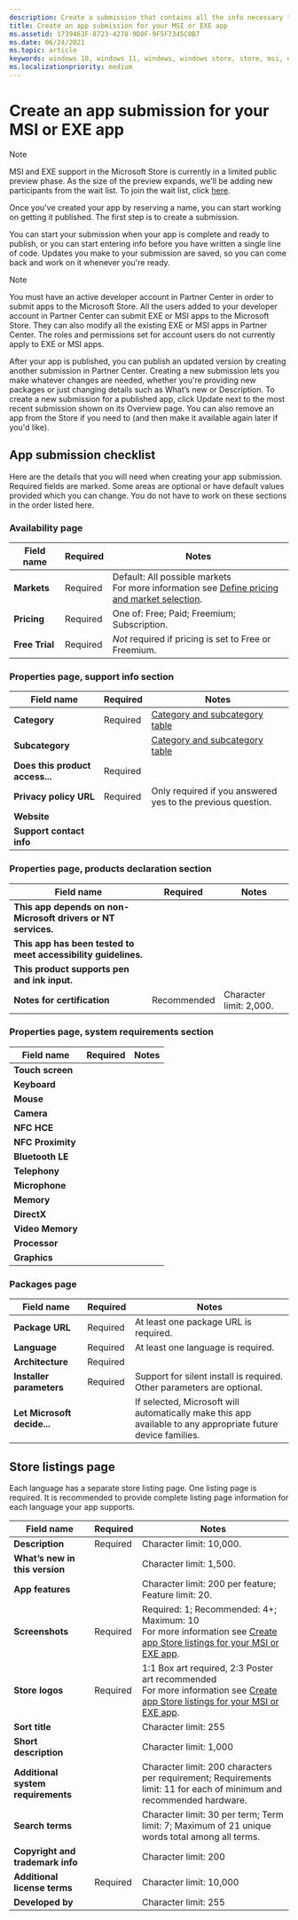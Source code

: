 ```yaml
---
description: Create a submission that contains all the info necessary to publish your MSI or EXE app on the Microsoft Store.
title: Create an app submission for your MSI or EXE app
ms.assetid: 1739463F-8723-4278-9D0F-9F5F7345C0B7
ms.date: 06/24/2021
ms.topic: article
keywords: windows 10, windows 11, windows, windows store, store, msi, exe, unpackaged, unpackaged app, desktop app, traditional desktop app, win32
ms.localizationpriority: medium
---
```


# Create an app submission for your MSI or EXE app

> [!NOTE]
> MSI and EXE support in the Microsoft Store is currently in a limited public preview phase. As the size of the preview expands, we'll be adding new participants from the wait list. To join the wait list, click [here](https://aka.ms/storepreviewwaitlist).

Once you've created your app by reserving a name, you can start working on getting it published. The first step is to create a submission.

You can start your submission when your app is complete and ready to publish, or you can start entering info before you have written a single line of code. Updates you make to your submission are saved, so you can come back and work on it whenever you're ready.

> [!NOTE]
> You must have an active developer account in Partner Center in order to submit apps to the Microsoft Store. All the users added to your developer account in Partner Center can submit EXE or MSI apps to the Microsoft Store. They can also modify all the existing EXE or MSI apps in Partner Center. The roles and permissions set for account users do not currently apply to EXE or MSI apps.

After your app is published, you can publish an updated version by creating another submission in Partner Center. Creating a new submission lets you make  whatever changes are needed, whether you're providing new packages or just changing details such as What’s new or Description. To create a new submission for a published app, click Update next to the most recent submission shown on its Overview page. You can also remove an app from the Store if you need to (and then make it available again later if you'd like).

## App submission checklist

Here are the details that you will need when creating your app submission. Required fields are marked. Some areas are optional or have default values provided which you can change. You do not have to work on these sections in the order listed here.

### Availability page

| Field name     | Required   | Notes |
|----------------|------------|-------|
| **Markets**    | Required   | Default: All possible markets<br>For more information see [Define pricing and market selection](../define-market-selection.md). |
| **Pricing**    | Required   | One of: Free; Paid; Freemium; Subscription. |
| **Free Trial** | Required   | *Not* required if pricing is set to Free or Freemium. |

### Properties page, support info section

| Field name                      | Required | Notes |
|---------------------------------|----------|-------|
| **Category**                    | Required | [Category and subcategory table](enter-app-properties.md) |
| **Subcategory**                 |          | [Category and subcategory table](enter-app-properties.md) |
| **Does this product access...** | Required |       |
| **Privacy policy URL**          | Required | Only required if you answered yes to the previous question. |
| **Website**                     |          |       |
| **Support contact info**        |          |       |

### Properties page, products declaration section

| Field name                                                     | Required    | Notes |
|----------------------------------------------------------------|-------------|-------|
| **This app depends on non-Microsoft drivers or NT services.**  |             |       |
| **This app has been tested to meet accessibility guidelines.** |             |       |
| **This product supports pen and ink input.**                   |             |       |
| **Notes for certification**                                    | Recommended | Character limit: 2,000. |

### Properties page, system requirements section

| Field name                  | Required | Notes |
|-----------------------------|----------|-------|
| **Touch screen**            |          |       |
| **Keyboard**                |          |       |
| **Mouse**                   |          |       |
| **Camera**                  |          |       |
| **NFC HCE**                 |          |       |
| **NFC Proximity**           |          |       |
| **Bluetooth LE**            |          |       |
| **Telephony**               |          |       |
| **Microphone**              |          |       |
| **Memory**                  |          |       |
| **DirectX**                 |          |       |
| **Video Memory**            |          |       |
| **Processor**               |          |       |
| **Graphics**                |          |       |

### Packages page

| Field name                  | Required | Notes |
|-----------------------------|----------|-------|
| **Package URL**             | Required | At least one package URL is required. |
| **Language**                | Required | At least one language is required. |
| **Architecture**            | Required |       |
| **Installer parameters**    | Required | Support for silent install is required. Other parameters are optional. |
| **Let Microsoft decide...** |          | If selected, Microsoft will automatically make this app available to any appropriate future device families. |

## Store listings page

Each language has a separate store listing page. One listing page is required. It is recommended to provide complete listing page information for each language your app supports.

| Field name                         | Required | Notes |
|------------------------------------|----------|-------|
| **Description**                    | Required | Character limit: 10,000. |
| **What’s new in this version**     |          | Character limit: 1,500.  |
| **App features**                   |          | Character limit: 200 per feature; Feature limit: 20. |
| **Screenshots**                    | Required | Required: 1; Recommended: 4+; Maximum: 10<br>For more information see [Create app Store listings for your MSI or EXE app](create-app-store-listings.md). |
| **Store logos**                    | Required | 1:1 Box art required, 2:3 Poster art recommended<br>For more information see [Create app Store listings for your MSI or EXE app](create-app-store-listings.md).  |
| **Sort title**                     |          | Character limit: 255    |
| **Short description**              |          | Character limit: 1,000  |
| **Additional system requirements** |          | Character limit: 200 characters per requirement; Requirements limit: 11 for each of minimum and recommended hardware. |
| **Search terms**                   |          | Character limit: 30 per term; Term limit: 7; Maximum of 21 unique words total among all terms. |
| **Copyright and trademark info**   |          | Character limit: 200    |
| **Additional license terms**       | Required | Character limit: 10,000 |
| **Developed by**                   |          | Character limit: 255    |
